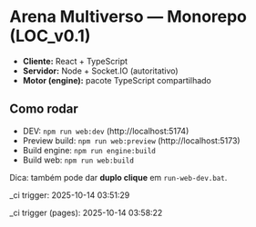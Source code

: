 ﻿# Arena Multiverso — Monorepo (LOC_v0.1)
- **Cliente:** React + TypeScript
- **Servidor:** Node + Socket.IO (autoritativo)
- **Motor (engine):** pacote TypeScript compartilhado

## Como rodar
- DEV: `npm run web:dev` (http://localhost:5174)
- Preview build: `npm run web:preview` (http://localhost:5173)
- Build engine: `npm run engine:build`
- Build web: `npm run web:build`

Dica: também pode dar **duplo clique** em `run-web-dev.bat`.

_ci trigger: 2025-10-14 03:51:29

_ci trigger (pages): 2025-10-14 03:58:22
